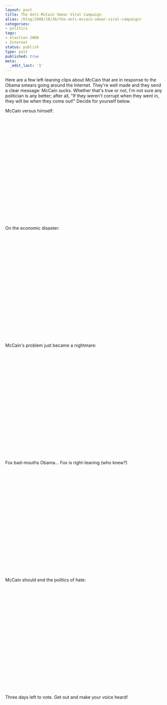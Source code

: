```yaml
---
layout: post
title: The Anti-McCain Smear Viral Campaign
alias: /blog/2008/10/30/the-anti-mccain-smear-viral-campaign/
categories:
- politics
tags:
- election 2008
- Internet
status: publish
type: post
published: true
meta:
  _edit_last: '1'
---
```

<p>Here are a few left-leaning clips about McCain that are in response to the Obama smears going around the Internet. They're well made and they send a clear message: McCain sucks. Whether that's true or not, I'm not sure any politician is any better; after all, "If they weren't corrupt when they went in, they will be when they come out!" Decide for yourself below.</p>
<p>McCain versus himself:<br />
<object classid="clsid:d27cdb6e-ae6d-11cf-96b8-444553540000" width="425" height="344" codebase="http://download.macromedia.com/pub/shockwave/cabs/flash/swflash.cab#version=6,0,40,0"><param name="allowFullScreen" value="true" /><param name="src" value="http://www.youtube.com/v/ioy90nF2anI&amp;hl=en&amp;fs=1" /><embed type="application/x-shockwave-flash" width="425" height="344" src="http://www.youtube.com/v/ioy90nF2anI&amp;hl=en&amp;fs=1" allowfullscreen="true"></embed></object></p>
<p>On the economic disaster:<br />
<object width="425" height="344"><param name="movie" value="http://www.youtube.com/v/C4egXbhSOhk&hl=en&fs=1"></param><param name="allowFullScreen" value="true"></param><param name="allowscriptaccess" value="always"></param><embed src="http://www.youtube.com/v/C4egXbhSOhk&hl=en&fs=1" type="application/x-shockwave-flash" allowscriptaccess="always" allowfullscreen="true" width="425" height="344"></embed></object></p>
<p>McCain's problem just became a nightmare:<br />
<object classid="clsid:d27cdb6e-ae6d-11cf-96b8-444553540000" width="425" height="344" codebase="http://download.macromedia.com/pub/shockwave/cabs/flash/swflash.cab#version=6,0,40,0"><param name="allowFullScreen" value="true" /><param name="src" value="http://www.youtube.com/v/GEtZlR3zp4c&amp;hl=en&amp;fs=1" /><embed type="application/x-shockwave-flash" width="425" height="344" src="http://www.youtube.com/v/GEtZlR3zp4c&amp;hl=en&amp;fs=1" allowfullscreen="true"></embed></object></p>
<p>Fox bad-mouths Obama... Fox is right-leaning (who knew?)<br />
<object classid="clsid:d27cdb6e-ae6d-11cf-96b8-444553540000" width="425" height="344" codebase="http://download.macromedia.com/pub/shockwave/cabs/flash/swflash.cab#version=6,0,40,0"><param name="allowFullScreen" value="true" /><param name="src" value="http://www.youtube.com/v/ouKJixL--ms&amp;hl=en&amp;fs=1" /><embed type="application/x-shockwave-flash" width="425" height="344" src="http://www.youtube.com/v/ouKJixL--ms&amp;hl=en&amp;fs=1" allowfullscreen="true"></embed></object></p>
<p>McCain should end the politics of hate:<br />
<object classid="clsid:d27cdb6e-ae6d-11cf-96b8-444553540000" width="425" height="344" codebase="http://download.macromedia.com/pub/shockwave/cabs/flash/swflash.cab#version=6,0,40,0"><param name="allowFullScreen" value="true" /><param name="src" value="http://www.youtube.com/v/U5mdIPNB8t8&amp;hl=en&amp;fs=1" /><embed type="application/x-shockwave-flash" width="425" height="344" src="http://www.youtube.com/v/U5mdIPNB8t8&amp;hl=en&amp;fs=1" allowfullscreen="true"></embed></object></p>
<p>Three days left to vote. Get out and make your voice heard!</p>
